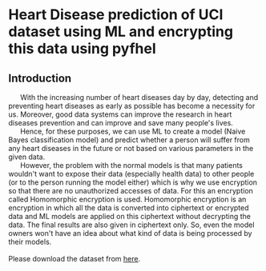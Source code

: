 # Heart Disease prediction of UCI dataset using ML and encrypting this data using pyfhel

## Introduction
&nbsp;&nbsp;&nbsp;&nbsp;&nbsp;&nbsp;With the increasing number of heart diseases day by day, detecting and preventing heart diseases as early as possible has become a necessity for us. Moreover, good data systems can improve the research in heart diseases prevention and can improve and save many people's lives. <br />
&nbsp;&nbsp;&nbsp;&nbsp;&nbsp;&nbsp;Hence, for these purposes, we can use ML to create a model (Naive Bayes classification model) and predict whether a person will suffer from any heart diseases in the future or not based on various parameters in the given data. <br />
&nbsp;&nbsp;&nbsp;&nbsp;&nbsp;&nbsp;However, the problem with the normal models is that many patients wouldn't want to expose their data (especially health data) to other people (or to the person running the model either) which is why we use encryption so that there are no unauthorized accesses of data. For this an encryption called Homomorphic encryption is used. Homomorphic encryption is an encryption in which all the data is converted into ciphertext or encrypted data and ML models are applied on this ciphertext without decrypting the data. The final results are also given in ciphertext only. So, even the model owners won't have an idea about what kind of data is being processed by their models.<br /> <br />
Please download the dataset from [here](https://www.kaggle.com/johnsmith88/heart-disease-dataset). 
